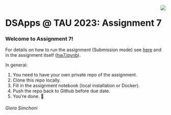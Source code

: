 <img src="images/DSApps_logo_small.jpg" align="right" />

# DSApps @ TAU 2023: Assignment 7

### Welcome to Assignment 7!

For details on how to run the assignment (Submission mode) see [here](https://github.com/DSApps-2023/Class_Slides/blob/main/Apps_of_DS_HW.pdf) and in the assignment itself ([hw7.ipynb](hw7.ipynb)).

In general:

1. You need to have your own private repo of the assignment.
2. Clone this repo locally.
3. Fill in the assignment notebook (local installation or Docker).
4. Push the repo back to Github before due date.
5. You're done. :nail_care:

###### Giora Simchoni